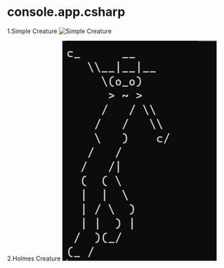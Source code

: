 # console.app.csharp

1.Simple Creature
![Simple Creature](image.png)

2.Holmes Creature
![Holmes Creature](holmescreature.png)